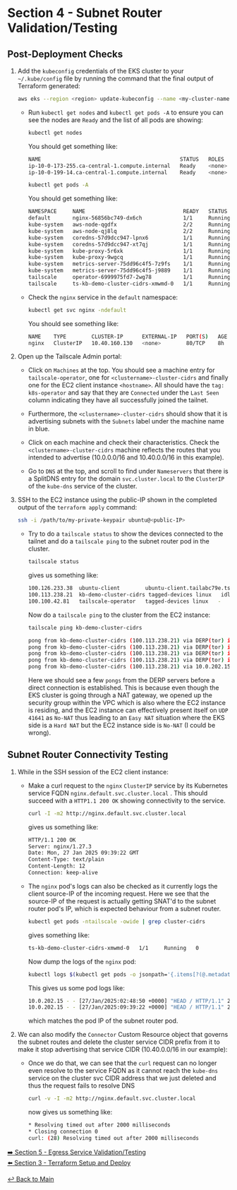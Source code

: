 # Section 4 - Subnet Router Validation/Testing

## Post-Deployment Checks

1. Add the `kubeconfig` credentials of the EKS cluster to your `~/.kube/config` file by running the command that the final output of Terraform generated:

   ```bash
   aws eks --region <region> update-kubeconfig --name <my-cluster-name> --alias <my-cluster-name>
   ```

   - Run `kubectl get nodes` and `kubectl get pods -A` to ensure you can see the nodes are `Ready` and the list of all pods are showing:

     ```bash
     kubectl get nodes
     ```

     You should get something like:

     ```bash
     NAME                                            STATUS   ROLES    AGE     VERSION
     ip-10-0-173-255.ca-central-1.compute.internal   Ready    <none>   7h57m   v1.31.4-eks-aeac579
     ip-10-0-199-14.ca-central-1.compute.internal    Ready    <none>   7h57m   v1.31.4-eks-aeac579
     ```

     ```bash
     kubectl get pods -A
     ```

     You should get something like:

     ```bash
     NAMESPACE     NAME                               READY   STATUS    RESTARTS   AGE
     default       nginx-56856bc749-dx6ch             1/1     Running   0          7h56m
     kube-system   aws-node-qgdfx                     2/2     Running   0          7h57m
     kube-system   aws-node-qj8lq                     2/2     Running   0          7h57m
     kube-system   coredns-57d9dcc947-lpnx6           1/1     Running   0          8h
     kube-system   coredns-57d9dcc947-xt7qj           1/1     Running   0          8h
     kube-system   kube-proxy-5r6xk                   1/1     Running   0          7h58m
     kube-system   kube-proxy-9wgcq                   1/1     Running   0          7h58m
     kube-system   metrics-server-75dd96c4f5-7z9fs    1/1     Running   0          7h57m
     kube-system   metrics-server-75dd96c4f5-j9889    1/1     Running   0          7h57m
     tailscale     operator-6999975fd7-2wg78          1/1     Running   0          7h56m
     tailscale     ts-kb-demo-cluster-cidrs-xmwmd-0   1/1     Running   0          6h23m
     ```

   - Check the `nginx` service in the `default` namespace:

     ```bash
     kubectl get svc nginx -ndefault
     ```

     You should see something like:

     ```bash
     NAME    TYPE        CLUSTER-IP      EXTERNAL-IP   PORT(S)   AGE
     nginx   ClusterIP   10.40.160.130   <none>        80/TCP    8h
     ```

2. Open up the Tailscale Admin portal:
   - Click on `Machines` at the top. You should see a machine entry for `tailscale-operator`, one for `<clustername>-cluster-cidrs` and finally one for the EC2 client instance `<hostname>`. All should have the `tag: k8s-operator` and say that they are `Connected` under the `Last Seen` column indicating they have all successfully joined the tailnet.

   - Furthermore, the `<clustername>-cluster-cidrs` should show that it is advertising subnets with the `Subnets` label under the machine name  in blue.

   - Click on each machine and check their characteristics. Check the `<clustername>-cluster-cidrs` machine reflects the routes that you intended to advertise (10.0.0.0/16 and 10.40.0.0/16 in this example).

   - Go to `DNS` at the top, and scroll to find under `Nameservers` that there is a SplitDNS entry for the domain `svc.cluster.local` to the `ClusterIP` of the `kube-dns` service of the cluster.

3. SSH to the EC2 instance using the public-IP shown in the completed output of the `terraform apply` command:

   ```bash
   ssh -i /path/to/my-private-keypair ubuntu@<public-IP>
   ```

   - Try to do a `tailscale status` to show the devices connected to the tailnet and do a `tailscale ping` to the subnet router pod in the cluster.

     ```bash
     tailscale status
     ```

     gives us something like:

     ```bash
     100.126.233.38  ubuntu-client        ubuntu-client.tailabc79e.ts.net linux   -
     100.113.238.21  kb-demo-cluster-cidrs tagged-devices linux   idle, tx 3884 rx 3684
     100.100.42.81   tailscale-operator   tagged-devices linux   -
     ```

     Now do a ```tailscale ping``` to the cluster from the EC2 instance:

     ```bash
     tailscale ping kb-demo-cluster-cidrs
     ```

     ```bash
     pong from kb-demo-cluster-cidrs (100.113.238.21) via DERP(tor) in 17ms
     pong from kb-demo-cluster-cidrs (100.113.238.21) via DERP(tor) in 18ms
     pong from kb-demo-cluster-cidrs (100.113.238.21) via DERP(tor) in 17ms
     pong from kb-demo-cluster-cidrs (100.113.238.21) via DERP(tor) in 18ms
     pong from kb-demo-cluster-cidrs (100.113.238.21) via 10.0.202.15:35792 in 1ms
     ```

     Here we should see a few ```pongs``` from the DERP servers before a direct connection is established. This is because even though the EKS cluster is going through a NAT gateway, we opened up the security group within the VPC which is also where the EC2 instance is residing, and the EC2 instance can effectively present itself on `UDP 41641` as `No-NAT` thus leading to an `Easy NAT` situation where the EKS side is a `Hard NAT` but the EC2 instance side is `No-NAT` (I could be wrong).

## Subnet Router Connectivity Testing

1. While in the SSH session of the EC2 client instance:
   - Make a curl request to the `nginx` `ClusterIP` service by its Kubernetes service FQDN `nginx.default.svc.cluster.local` . This should succeed with a `HTTP1.1 200 OK` showing connectivity to the service.

     ```bash
     curl -I -m2 http://nginx.default.svc.cluster.local
     ```

     gives us something like:

     ```bash
     HTTP/1.1 200 OK
     Server: nginx/1.27.3
     Date: Mon, 27 Jan 2025 09:39:22 GMT
     Content-Type: text/plain
     Content-Length: 12
     Connection: keep-alive
     ```
  
   - The `nginx` pod's logs can also be checked as it currently logs the client source-IP of the incoming request. Here we see that the source-IP of the request is actually getting SNAT'd to the subnet router pod's IP, which is expected behaviour from a subnet router.

     ```bash
     kubectl get pods -ntailscale -owide | grep cluster-cidrs
     ```

     gives something like:

     ```bash
     ts-kb-demo-cluster-cidrs-xmwmd-0   1/1     Running   0          7h5m   10.0.202.15    ip-10-0-199-14.ca-central-1.compute.internal   <none>           <none>
     ```

     Now dump the logs of the `nginx` pod:

     ```bash
     kubectl logs $(kubectl get pods -o jsonpath='{.items[?(@.metadata.labels.app=="nginx")].metadata.name}')
     ```

     This gives us some pod logs like:

     ```bash
     10.0.202.15 - - [27/Jan/2025:02:48:50 +0000] "HEAD / HTTP/1.1" 200 0 "-" "curl/7.81.0"
     10.0.202.15 - - [27/Jan/2025:09:39:22 +0000] "HEAD / HTTP/1.1" 200 0 "-" "curl/7.81.0
     ```

     which matches the pod IP of the subnet router pod.

2. We can also modify the `Connector` Custom Resource object that governs the subnet routes and delete the cluster service CIDR prefix from it to make it stop advertising that service CIDR (10.40.0.0/16 in our example):

   - Once we do that, we can see that the ```curl``` request can no longer even resolve to the service FQDN as it cannot reach the `kube-dns` service on the cluster svc CIDR address that we just deleted and thus the request fails to resolve DNS

     ```bash
     curl -v -I -m2 http://nginx.default.svc.cluster.local
     ```

     now gives us something like:

     ```bash
     * Resolving timed out after 2000 milliseconds
     * Closing connection 0
     curl: (28) Resolving timed out after 2000 milliseconds
     ```

[:arrow_right: Section 5 - Egress Service Validation/Testing](section-5-eg-svc-validation.md)  
[:arrow_left: Section 3 - Terraform Setup and Deploy](section-3-terraform-setup.md)

[:leftwards_arrow_with_hook: Back to Main](../README.md)
